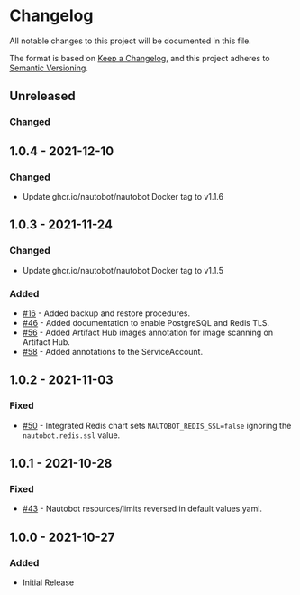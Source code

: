 # Changelog
All notable changes to this project will be documented in this file.

The format is based on [Keep a Changelog](https://keepachangelog.com/en/1.0.0/),
and this project adheres to [Semantic Versioning](https://semver.org/spec/v2.0.0.html).

## Unreleased
### Changed
<!--- Renovate --->

## 1.0.4 - 2021-12-10
### Changed
- Update ghcr.io/nautobot/nautobot Docker tag to v1.1.6

## 1.0.3 - 2021-11-24
### Changed
- Update ghcr.io/nautobot/nautobot Docker tag to v1.1.5
### Added
- [#16](https://github.com/nautobot/helm-charts/issues/16) - Added backup and restore procedures.
- [#46](https://github.com/nautobot/helm-charts/issues/46) - Added documentation to enable PostgreSQL and Redis TLS.
- [#56](https://github.com/nautobot/helm-charts/issues/56) - Added Artifact Hub images annotation for image scanning on Artifact Hub.
- [#58](https://github.com/nautobot/helm-charts/issues/58) - Added annotations to the ServiceAccount.

## 1.0.2 - 2021-11-03
### Fixed
- [#50](https://github.com/nautobot/helm-charts/issues/50) - Integrated Redis chart sets `NAUTOBOT_REDIS_SSL=false` ignoring the `nautobot.redis.ssl` value.

## 1.0.1 - 2021-10-28
### Fixed
- [#43](https://github.com/nautobot/helm-charts/issues/43) - Nautobot resources/limits reversed in default values.yaml.

## 1.0.0 - 2021-10-27
### Added
- Initial Release
